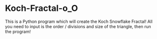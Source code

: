 # Koch-Fractal-o_O

This is a Python program which will create the Koch Snowflake Fractal! All you need to input is the order / divisions and size of the triangle, then run the program!
